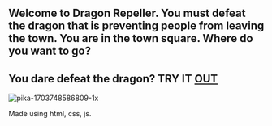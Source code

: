 ## Welcome to Dragon Repeller. You must defeat the dragon that is preventing people from leaving the town. You are in the town square. Where do you want to go?

## You  dare defeat the dragon? TRY IT [OUT](https://wtfayxn.github.io/Role-playingGame/)

![pika-1703748586809-1x](https://github.com/WTFAYXN/Role-playingGame/assets/132146120/f217f2ff-3b1a-43b6-beb0-f69420c2af2a)

Made using html, css, js.
